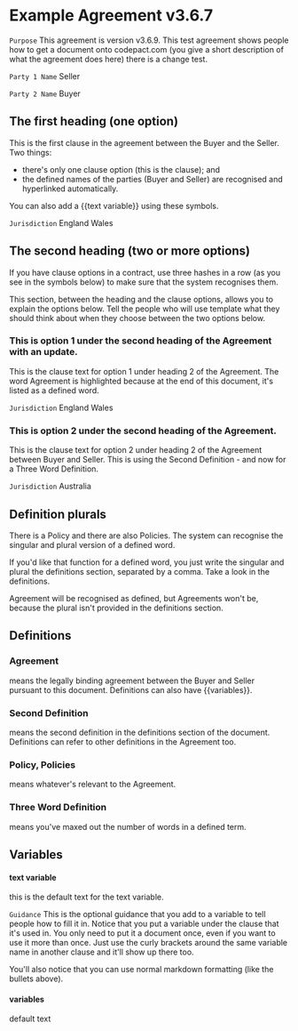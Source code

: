 # Example Agreement v3.6.7

`Purpose` This agreement is version v3.6.9. This test agreement shows people how to get a document onto codepact.com (you give a short description of what the agreement does here) there is a change test.

`Party 1 Name` Seller

`Party 2 Name` Buyer

## The first heading (one option)

This is the first clause in the agreement between the Buyer and the Seller.  Two things:

- there's only one clause option (this is the clause); and
- the defined names of the parties (Buyer and Seller) are recognised and hyperlinked automatically.

You can also add a {{text variable}} using these symbols.

`Jurisdiction` England Wales

## The second heading (two or more options)

If you have clause options in a contract, use three hashes in a row (as you see in the symbols below) to make sure that the system recognises them.

This section, between the heading and the clause options, allows you to explain the options below.  Tell the people who will use template what they should think about when they choose between the two options below.

### This is option 1 under the second heading of the Agreement with an update.

This is the clause text for option 1 under heading 2 of the Agreement.  The word Agreement is highlighted because at the end of this document, it's listed as a defined word.

`Jurisdiction` England Wales

### This is option 2 under the second heading of the Agreement.

This is the clause text for option 2 under heading 2 of the Agreement between Buyer and Seller.  This is using the Second Definition - and now for a Three Word Definition.

`Jurisdiction` Australia

## Definition plurals

There is a Policy and there are also Policies.  The system can recognise the singular and plural version of a defined word.

If you'd like that function for a defined word, you just write the singular and plural the definitions section, separated by a comma.  Take a look in the definitions.

Agreement will be recognised as defined, but Agreements won't be, because the plural isn't provided in the definitions section.

## Definitions

### Agreement
means the legally binding agreement between the Buyer and Seller pursuant to this document.  Definitions can also have {{variables}}.

### Second Definition
means the second definition in the definitions section of the document.  Definitions can refer to other definitions in the Agreement too.

### Policy, Policies
means whatever's relevant to the Agreement.

### Three Word Definition
means you've maxed out the number of words in a defined term.

## Variables

#### text variable

this is the default text for the text variable.

`Guidance` This is the optional guidance that you add to a variable to tell people how to fill it in.  Notice that you put a variable under the clause that it's used in.  You only need to put it a document once, even if you want to use it more than once.  Just use the curly brackets around the same variable name in another clause and it'll show up there too.

You'll also notice that you can use normal markdown formatting (like the bullets above).

#### variables

default text
